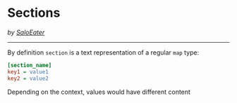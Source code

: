 # Sections

_by [SaloEater](https://github.com/SaloEater)_
___

By definition `section` is a text representation of a regular `map` type:
```ini
[section_name]
key1 = value1
key2 = value2
```

Depending on the context, values would have different content
